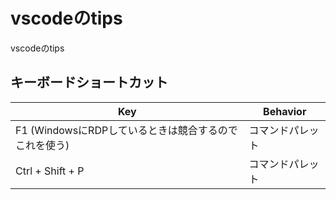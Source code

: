 # vscodeのtips

vscodeのtips

## キーボードショートカット

| Key                                                   | Behavior         |
| ----------------------------------------------------- | ---------------- |
| F1 (WindowsにRDPしているときは競合するのでこれを使う) | コマンドパレット |
| Ctrl + Shift + P                                      | コマンドパレット |
